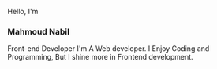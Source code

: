 Hello, I'm

### Mahmoud Nabil
Front-end Developer
I'm A Web developer. I Enjoy Coding and Programming, 
But I shine more in Frontend development.


